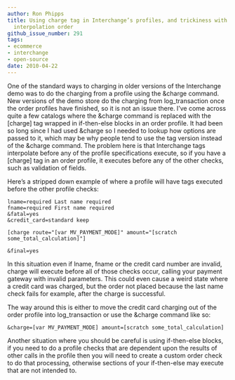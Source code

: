 ```yaml
---
author: Ron Phipps
title: Using charge tag in Interchange’s profiles, and trickiness with logic and tag
  interpolation order
github_issue_number: 291
tags:
- ecommerce
- interchange
- open-source
date: 2010-04-22
---
```




One of the standard ways to charging in older versions of the Interchange demo was to do the charging from a profile using the &charge command. New versions of the demo store do the charging from log_transaction once the order profiles have finished, so it is not an issue there. I’ve come across quite a few catalogs where the &charge command is replaced with the [charge] tag wrapped in if-then-else blocks in an order profile. It had been so long since I had used &charge so I needed to lookup how options are passed to it, which may be why people tend to use the tag version instead of the &charge command. The problem here is that Interchange tags interpolate before any of the profile specifications execute, so if you have a [charge] tag in an order profile, it executes before any of the other checks, such as validation of fields.

Here’s a stripped down example of where a profile will have tags executed before the other profile checks:

```plain
lname=required Last name required
fname=required First name required
&fatal=yes
&credit_card=standard keep

[charge route="[var MV_PAYMENT_MODE]" amount="[scratch some_total_calculation]"]

&final=yes
```

In this situation even if lname, fname or the credit card number are invalid, charge will execute before all of those checks occur, calling your payment gateway with invalid parameters. This could even cause a weird state where a credit card was charged, but the order not placed because the last name check fails for example, after the charge is successful.

The way around this is either to move the credit card charging out of the order profile into log_transaction or use the &charge command like so:

```plain
&charge=[var MV_PAYMENT_MODE] amount=[scratch some_total_calculation]
```

Another situation where you should be careful is using if-then-else blocks, if you need to do a profile checks that are dependent upon the results of other calls in the profile then you will need to create a custom order check to do that processing, otherwise sections of your if-then-else may execute that are not intended to.


